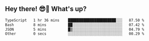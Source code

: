 ## Hey there! 😎👋 What's up?

<!--START_SECTION:waka-->

```txt
TypeScript   1 hr 36 mins    ██████████████████████░░░   87.50 %
Bash         8 mins          ██░░░░░░░░░░░░░░░░░░░░░░░   07.42 %
JSON         5 mins          █▒░░░░░░░░░░░░░░░░░░░░░░░   04.79 %
Other        0 secs          ░░░░░░░░░░░░░░░░░░░░░░░░░   00.29 %
```

<!--END_SECTION:waka-->
